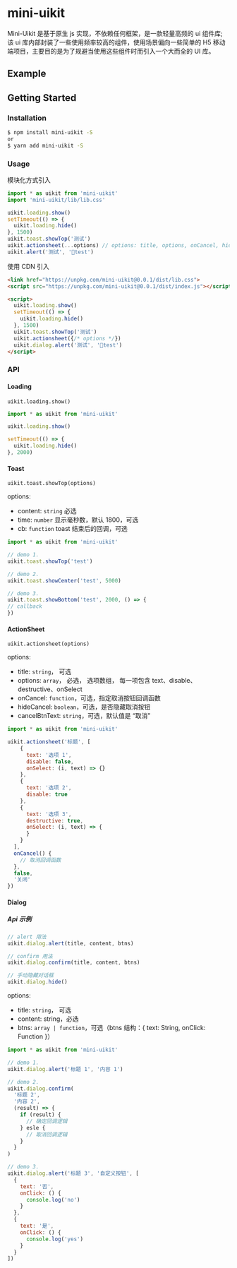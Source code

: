 # mini-uikit

Mini-Uikit 是基于原生 js 实现，不依赖任何框架，是一款轻量高频的 ui 组件库; 该 ui 库内部封装了一些使用频率较高的组件，使用场景偏向一些简单的 H5 移动端项目，主要目的是为了规避当使用这些组件时而引入一个大而全的 UI 库。

## Example

## Getting Started

### Installation

```bash
$ npm install mini-uikit -S
or
$ yarn add mini-uikit -S

```

### Usage

模块化方式引入

```js
import * as uikit from 'mini-uikit'
import 'mini-uikit/lib/lib.css'

uikit.loading.show()
setTimeout(() => {
  uikit.loading.hide()
}, 1500)
uikit.toast.showTop('测试')
uikit.actionsheet(...options) // options: title, options, onCancel, hideCancel, cancelBtnText
uikit.alert('测试', 'test')

```

使用 CDN 引入

```html
<link href="https://unpkg.com/mini-uikit@0.0.1/dist/lib.css">
<script src="https://unpkg.com/mini-uikit@0.0.1/dist/index.js"></script>

<script>
  uikit.loading.show()
  setTimeout(() => {
    uikit.loading.hide()
  }, 1500)
  uikit.toast.showTop('测试')
  uikit.actionsheet({/* options */})
  uikit.dialog.alert('测试', 'test')
</script>
```

### API

#### Loading

`uikit.loading.show()`

```js
import * as uikit from 'mini-uikit'

uikit.loading.show()

setTimeout(() => {
  uikit.loading.hide()
}, 2000)
```

#### Toast

`uikit.toast.showTop(options)`

options:

- content: `string` 必选
- time: `number` 显示毫秒数，默认 1800，可选
- cb: `function` toast 结束后的回调，可选

```js
import * as uikit from 'mini-uikit'

// demo 1.
uikit.toast.showTop('test')

// demo 2.
uikit.toast.showCenter('test', 5000)

// demo 3.
uikit.toast.showBottom('test', 2000, () => {
// callback
})
```

#### ActionSheet

`uikit.actionsheet(options)`

options:

- title: `string`， 可选
- options: `array`， 必选， 选项数组， 每一项包含 text、disable、destructive、onSelect
- onCancel: `function`，可选，指定取消按钮回调函数
- hideCancel: `boolean`，可选，是否隐藏取消按钮
- cancelBtnText: `string`，可选，默认值是 “取消”

```js
import * as uikit from 'mini-uikit'

uikit.actionsheet('标题', [
    {
      text: '选项 1',
      disable: false,
      onSelect: (i, text) => {}
    },
    {
      text: '选项 2',
      disable: true
    },
    {
      text: '选项 3',
      destructive: true,
      onSelect: (i, text) => {
      }
    }
  ],
  onCancel() {
    // 取消回调函数
  },
  false,
  '关闭'
})
```

#### Dialog

##### Api 示例

```js
// alert 用法
uikit.dialog.alert(title, content, btns)

// confirm 用法
uikit.dialog.confirm(title, content, btns)

// 手动隐藏对话框
uikit.dialog.hide()

```

options:

- title: `string`， 可选
- content: string，必选
- btns: `array | function`，可选（btns 结构：{ text: String, onClick: Function }）

```js
import * as uikit from 'mini-uikit'

// demo 1.
uikit.dialog.alert('标题 1', '内容 1')

// demo 2.
uikit.dialog.confirm(
  '标题 2',
  '内容 2',
  (result) => {
    if (result) {
      // 确定回调逻辑
    } esle {
      // 取消回调逻辑
    }
  }
)

// demo 3.
uikit.dialog.alert('标题 3', '自定义按钮', [
  {
    text: '否',
    onClick: () {
      console.log('no')
    }
  },
  {
    text: '是',
    onClick: () {
      console.log('yes')
    }
  }
])

```
